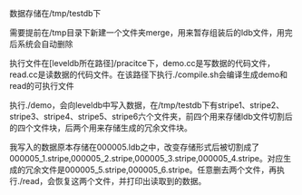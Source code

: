 数据存储在/tmp/testdb下

需要提前在/tmp目录下新建一个文件夹merge，用来暂存组装后的ldb文件，用完后系统会自动删除

执行文件在[leveldb所在路径]/pracitce下，demo.cc是写数据的代码文件，read.cc是读数据的代码文件。在该路径下执行./compile.sh会编译生成demo和read的可执行文件

执行./demo，会向leveldb中写入数据，在/tmp/testdb下有stripe1、stripe2、stripe3、stripe4、stripe5、stripe6六个文件夹，前四个用来存储ldb文件切割后的四个文件块，后两个用来存储生成的冗余文件块。

我写入的数据原本存储在000005.ldb之中，改变存储形式后被切割成了000005_1.stripe,000005_2.stripe,000005_3.stripe,000005_4.stripe。对应生成的冗余文件是000005_5.stripe,000005_6.stripe。任意删去两个文件，再执行./read，会恢复这两个文件，并打印出读取到的数据。
